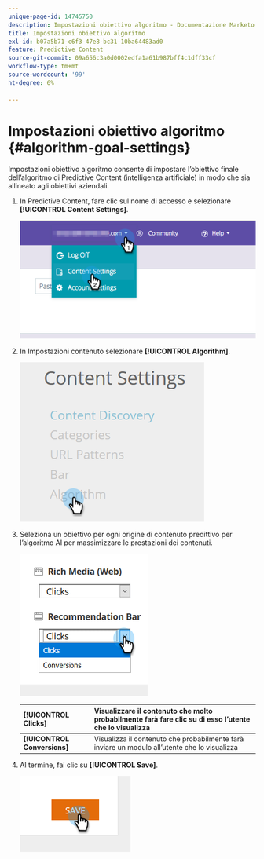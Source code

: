 ```yaml
---
unique-page-id: 14745750
description: Impostazioni obiettivo algoritmo - Documentazione Marketo - Documentazione del prodotto
title: Impostazioni obiettivo algoritmo
exl-id: b07a5b71-c6f3-47e8-bc31-10ba64483ad0
feature: Predictive Content
source-git-commit: 09a656c3a0d0002edfa1a61b987bff4c1dff33cf
workflow-type: tm+mt
source-wordcount: '99'
ht-degree: 6%

---
```


# Impostazioni obiettivo algoritmo {#algorithm-goal-settings}

Impostazioni obiettivo algoritmo consente di impostare l’obiettivo finale dell’algoritmo di Predictive Content (intelligenza artificiale) in modo che sia allineato agli obiettivi aziendali.

1. In Predictive Content, fare clic sul nome di accesso e selezionare **[!UICONTROL Content Settings]**.

   ![](assets/1.png)

1. In Impostazioni contenuto selezionare **[!UICONTROL Algorithm]**.

   ![](assets/two-1.png)

1. Seleziona un obiettivo per ogni origine di contenuto predittivo per l’algoritmo AI per massimizzare le prestazioni dei contenuti.

   ![](assets/three-new.png)

   | **[!UICONTROL Clicks]** | Visualizzare il contenuto che molto probabilmente farà fare clic su di esso l’utente che lo visualizza |
   |---|---|
   | **[!UICONTROL Conversions]** | Visualizza il contenuto che probabilmente farà inviare un modulo all’utente che lo visualizza |

1. Al termine, fai clic su **[!UICONTROL Save]**.

   ![](assets/four.png)
